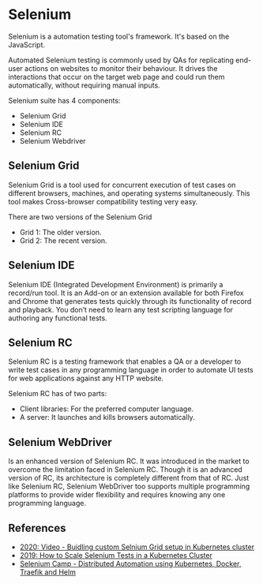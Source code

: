 # Selenium

Selenium is a automation testing tool's framework. It's based on the JavaScript.

Automated Selenium testing is commonly used by QAs for replicating end-user actions on websites to monitor their behaviour. It drives the interactions that occur on the target web page and could run them automatically, without requiring manual inputs.

Selenium suite has 4 components:

* Selenium Grid
* Selenium IDE
* Selenium RC
* Selenium Webdriver

## Selenium Grid

Selenium Grid is a tool used for concurrent execution of test cases on different browsers, machines, and operating systems simultaneously. This tool makes Cross-browser compatibility testing very easy.

There are two versions of the Selenium Grid

* Grid 1: The older version.
* Grid 2: The recent version.

## Selenium IDE

Selenium IDE (Integrated Development Environment) is primarily a record/run tool. It is an Add-on or an extension available for both Firefox and Chrome that generates tests quickly through its functionality of record and playback. You don’t need to learn any test scripting language for authoring any functional tests.

## Selenium RC

Selenium RC is a testing framework that enables a QA or a developer to write test cases in any programming language in order to automate UI tests for web applications against any HTTP website.

Selenium RC has of two parts:

*  Client libraries: For the preferred computer language.
*  A server: It launches and kills browsers automatically.

## Selenium WebDriver 

Is an enhanced version of Selenium RC. It was introduced in the market to overcome the limitation faced in Selenium RC. Though it is an advanced version of RC, its architecture is completely different from that of RC. Just like Selenium RC, Selenium WebDriver too supports multiple programming platforms to provide wider flexibility and requires knowing any one programming language.


## References

* [2020: Video -  Buidling custom Selnium Grid setup in Kubernetes cluster](https://www.youtube.com/watch?v=0zVu3EgpnB4)
* [2019: How to Scale Selenium Tests in a Kubernetes Cluster](https://www.blazemeter.com/blog/How-%20to-Scale-Selenium-Tests-in-a-Kubernetes-Cluster/)
* [Selenium Camp - Distributed Automation using Kubernetes, Docker, Traefik and Helm](https://seleniumcamp.com/talk/distributed-automation-using-kubernetes-docker-traefik-and-helm/)

